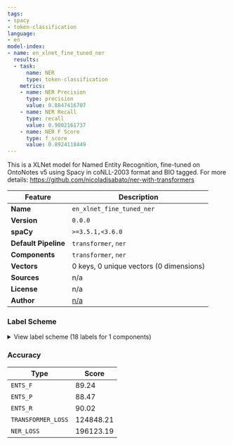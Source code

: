 ```yaml
---
tags:
- spacy
- token-classification
language:
- en
model-index:
- name: en_xlnet_fine_tuned_ner
  results:
  - task:
      name: NER
      type: token-classification
    metrics:
    - name: NER Precision
      type: precision
      value: 0.8847416707
    - name: NER Recall
      type: recall
      value: 0.9002161737
    - name: NER F Score
      type: f_score
      value: 0.8924118449
---
```


This is a XLNet model for Named Entity Recognition, fine-tuned on OntoNotes v5 using Spacy in coNLL-2003 format and BIO tagged. 
For more details: https://github.com/nicoladisabato/ner-with-transformers

| Feature | Description |
| --- | --- |
| **Name** | `en_xlnet_fine_tuned_ner` |
| **Version** | `0.0.0` |
| **spaCy** | `>=3.5.1,<3.6.0` |
| **Default Pipeline** | `transformer`, `ner` |
| **Components** | `transformer`, `ner` |
| **Vectors** | 0 keys, 0 unique vectors (0 dimensions) |
| **Sources** | n/a |
| **License** | n/a |
| **Author** | [n/a]() |

### Label Scheme

<details>

<summary>View label scheme (18 labels for 1 components)</summary>

| Component | Labels |
| --- | --- |
| **`ner`** | `CARDINAL`, `DATE`, `EVENT`, `FAC`, `GPE`, `LANGUAGE`, `LAW`, `LOC`, `MONEY`, `NORP`, `ORDINAL`, `ORG`, `PERCENT`, `PERSON`, `PRODUCT`, `QUANTITY`, `TIME`, `WORK_OF_ART` |

</details>

### Accuracy

| Type | Score |
| --- | --- |
| `ENTS_F` | 89.24 |
| `ENTS_P` | 88.47 |
| `ENTS_R` | 90.02 |
| `TRANSFORMER_LOSS` | 124848.21 |
| `NER_LOSS` | 196123.19 |